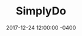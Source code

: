 ---
layout: post
title: "SimplyDo"
description: "An Android todo app."
preview: "I have always found existing todo apps lacking in some way or another, so I decided to make my own app built with Java and Android Studio, that caters specifically to my workflow and style."
project-link: "https://play.google.com/store/apps/details?id=com.manutastic.android.simplydo"
secondary-button: "View on Github"
secondary-button-link: "https://github.com/manutastic/simplydo"
date:   2017-12-24 12:00:00 -0400
categories: project
image: simplydo.jpg
---